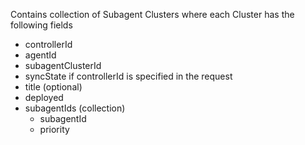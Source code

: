 Contains collection of Subagent Clusters where each Cluster has the following fields
* controllerId
* agentId
* subagentClusterId
* syncState if controllerId is specified in the request
* title (optional)
* deployed
* subagentIds (collection)
	* subagentId
	* priority